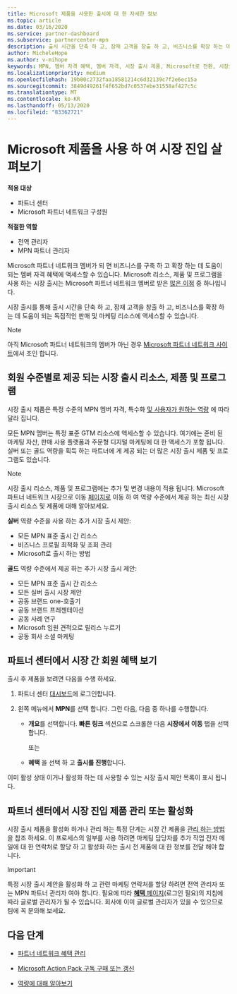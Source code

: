 ```yaml
---
title: Microsoft 제품을 사용한 출시에 대 한 자세한 정보
ms.topic: article
ms.date: 03/16/2020
ms.service: partner-dashboard
ms.subservice: partnercenter-mpn
description: 출시 시간을 단축 하 고, 잠재 고객을 창출 하 고, 비즈니스를 확장 하는 데 도움이 되는 Microsoft 제품 출시에 대해 알아보세요.
author: MicheleHope
ms.author: v-mihope
keywords: MPN, 멤버 자격 혜택, 멤버 자격, 시장 출시 제품, Microsoft로 전환, 시장으로 이동, 골드 멤버 자격, 실버 멤버 자격
ms.localizationpriority: medium
ms.openlocfilehash: 19b00c2732faa18581214c6d32139c7f2e6ec15a
ms.sourcegitcommit: 3849d49261f4f652bd7c0537ebe31558af427c5c
ms.translationtype: MT
ms.contentlocale: ko-KR
ms.lasthandoff: 05/13/2020
ms.locfileid: "83362721"
---
```

# <a name="explore-your-go-to-market-with-microsoft-offers"></a>Microsoft 제품을 사용 하 여 시장 진입 살펴보기

**적용 대상**

- 파트너 센터
- Microsoft 파트너 네트워크 구성원

**적절한 역할**

- 전역 관리자
- MPN 파트너 관리자

Microsoft 파트너 네트워크 멤버가 되 면 비즈니스를 구축 하 고 확장 하는 데 도움이 되는 멤버 자격 혜택에 액세스할 수 있습니다. Microsoft 리소스, 제품 및 프로그램을 사용 하는 시장 출시는 Microsoft 파트너 네트워크 멤버로 받은 [많은 이점](https://partner.microsoft.com/manage-your-partner-network-benefits) 중 하나입니다.

시장 출시를 통해 출시 시간을 단축 하 고, 잠재 고객을 창출 하 고, 비즈니스를 확장 하는 데 도움이 되는 독점적인 판매 및 마케팅 리소스에 액세스할 수 있습니다.

>[!NOTE]
>아직 Microsoft 파트너 네트워크의 멤버가 아닌 경우 [Microsoft 파트너 네트워크 사이트](https://partner.microsoft.com/membership)에서 조인 합니다.

## <a name="go-to-market-resources-offers-and-programs-available-by-membership-level"></a>회원 수준별로 제공 되는 시장 출시 리소스, 제품 및 프로그램

시장 출시 제품은 특정 수준의 MPN 멤버 자격, 특수화 [및 사용자가 원하는 역량](learn-about-competencies.md) 에 따라 달라 집니다.

모든 MPN 멤버는 특정 표준 GTM 리소스에 액세스할 수 있습니다. 여기에는 준비 된 마케팅 자산, 판매 사용 플랫폼과 주문형 디지털 마케팅에 대 한 액세스가 포함 됩니다. 실버 또는 골드 역량을 획득 하는 파트너에 게 제공 되는 더 많은 시장 출시 제품 및 프로그램도 있습니다.

>[!NOTE]
>시장 출시 리소스, 제품 및 프로그램에는 추가 및 변경 내용이 적용 됩니다. Microsoft 파트너 네트워크 시장으로 이동 [페이지로](https://partner.microsoft.com/membership/go-to-market) 이동 하 여 역량 수준에서 제공 하는 최신 시장 출시 리소스 및 제품에 대해 알아보세요.

**실버** 역량 수준을 사용 하는 추가 시장 출시 제안:

- 모든 MPN 표준 출시 간 리소스
- 비즈니스 프로필 최적화 및 조회 관리
- Microsoft로 출시 하는 방법

**골드** 역량 수준에서 제공 하는 추가 시장 출시 제안:

- 모든 MPN 표준 출시 간 리소스
- 모든 실버 출시 시장 제안
- 공동 브랜드 one-호출기
- 공동 브랜드 프레젠테이션
- 공동 사례 연구
- Microsoft 임원 견적으로 릴리스 누르기
- 공동 회사 소셜 마케팅

## <a name="view-go-to-market-membership-offers-in-partner-center"></a>파트너 센터에서 시장 간 회원 혜택 보기

출시 후 제품을 보려면 다음을 수행 하세요.

1. 파트너 센터 [대시보드]( https://docs.microsoft.com/partner-center/)에 로그인합니다.

2. 왼쪽 메뉴에서 **MPN**를 선택 합니다. 그런 다음, 다음 중 하나를 수행합니다.

    - **개요**를 선택합니다. **빠른 링크** 섹션으로 스크롤한 다음 **시장에서 이동** 탭을 선택 합니다.

      또는

    - **혜택** 을 선택 하 고 **출시를 진행**합니다.

이미 활성 상태 이거나 활성화 하는 데 사용할 수 있는 시장 출시 제안 목록이 표시 됩니다.

## <a name="manage-or-activate-go-to-market-offers-in-partner-center"></a>파트너 센터에서 시장 진입 제품 관리 또는 활성화

시장 출시 제품을 활성화 하거나 관리 하는 특정 단계는 시장 간 제품을 [관리 하는 방법](manage-your-partner-network-benefits.md#manage-go-to-market-offers)을 참조 하세요. 이 프로세스의 일부를 사용 하려면 마케팅 담당자를 추가 작업 전자 메일에 대 한 연락처로 할당 하 고 활성화 하는 출시 전 제품에 대 한 정보를 전달 해야 합니다.

>[!IMPORTANT]
>특정 시장 출시 제안을 활성화 하 고 관련 마케팅 연락처를 할당 하려면 전역 관리자 또는 MPN 파트너 관리자 여야 합니다. 필요에 따라 [**혜택** 페이지](https://partnercenter.microsoft.com/pcv/partnership/benefits)(로그인 필요)의 지침에 따라 글로벌 관리자가 될 수 있습니다. 회사에 이미 글로벌 관리자가 있을 수 있으므로 팀에 꼭 문의해 보세요.

## <a name="next-steps"></a>다음 단계

- [파트너 네트워크 혜택 관리](manage-your-partner-network-benefits.md)

- [Microsoft Action Pack 구독 구매 또는 갱신](mpn-get-action-pack.md)

- [역량에 대해 알아보기](learn-about-competencies.md)
